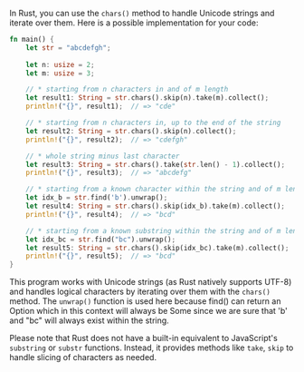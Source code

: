 In Rust, you can use the `chars()` method to handle Unicode strings and iterate over them. Here is a possible implementation for your code:

```rust
fn main() {
    let str = "abcdefgh";
    
    let n: usize = 2;
    let m: usize = 3;

    // * starting from n characters in and of m length
    let result1: String = str.chars().skip(n).take(m).collect();
    println!("{}", result1);  // => "cde"

    // * starting from n characters in, up to the end of the string
    let result2: String = str.chars().skip(n).collect();
    println!("{}", result2);  // => "cdefgh"

    // * whole string minus last character
    let result3: String = str.chars().take(str.len() - 1).collect();
    println!("{}", result3);  // => "abcdefg"

    // * starting from a known character within the string and of m length
    let idx_b = str.find('b').unwrap(); 
    let result4: String = str.chars().skip(idx_b).take(m).collect();
    println!("{}", result4);  // => "bcd"

    // * starting from a known substring within the string and of m length
    let idx_bc = str.find("bc").unwrap();
    let result5: String = str.chars().skip(idx_bc).take(m).collect();
    println!("{}", result5);  // => "bcd"
}
```

This program works with Unicode strings (as Rust natively supports UTF-8) and handles logical characters by iterating over them with the `chars()` method. The `unwrap()` function is used here because find() can return an Option which in this context will always be Some since we are sure that 'b' and "bc" will always exist within the string.

Please note that Rust does not have a built-in equivalent to JavaScript's `substring` or `substr` functions. Instead, it provides methods like `take`, `skip` to handle slicing of characters as needed.
